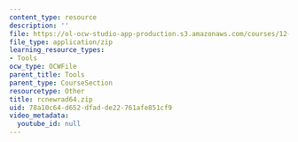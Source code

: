 ```yaml
---
content_type: resource
description: ''
file: https://ol-ocw-studio-app-production.s3.amazonaws.com/courses/12-811-tropical-meteorology-spring-2011/78a10c64d652dfadde22761afe851cf9_rcnewrad64.zip
file_type: application/zip
learning_resource_types:
- Tools
ocw_type: OCWFile
parent_title: Tools
parent_type: CourseSection
resourcetype: Other
title: rcnewrad64.zip
uid: 78a10c64-d652-dfad-de22-761afe851cf9
video_metadata:
  youtube_id: null
---
```

